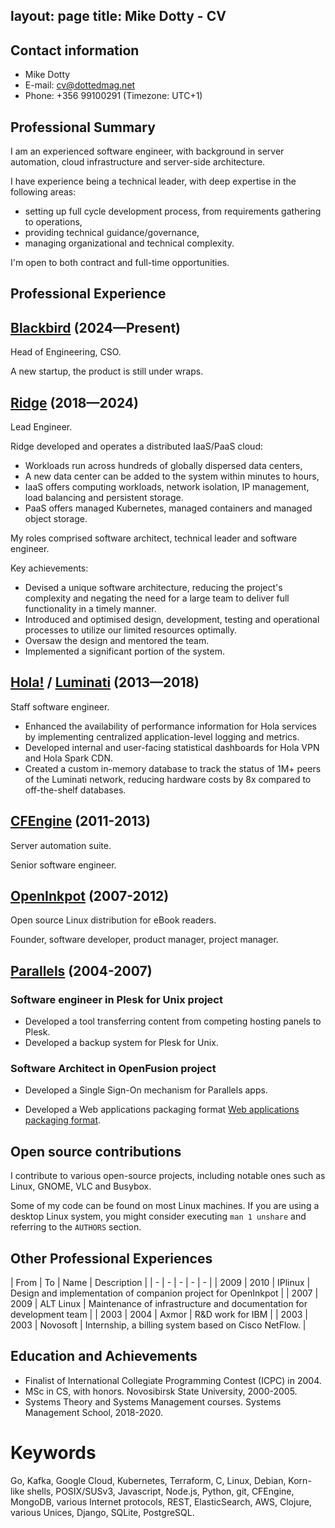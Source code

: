 layout: page
title: Mike Dotty - CV
----

## Contact information

- Mike Dotty
- E-mail: [cv@dottedmag.net](mailto:cv@dottedmag.net)
- Phone: +356 99100291 (Timezone: UTC+1)

## Professional Summary

I am an experienced software engineer, with background in server automation,
cloud infrastructure and server-side architecture.

I have experience being a technical leader, with deep
expertise in the following areas:
- setting up full cycle development process, from requirements gathering to operations,
- providing technical guidance/governance,
- managing organizational and technical complexity.

I'm open to both contract and full-time opportunities.

## Professional Experience

## [Blackbird](https://blackbrd.co) (2024—Present)

Head of Engineering, CSO.

A new startup, the product is still under wraps.

## [Ridge](https://www.crunchbase.com/organization/tectonic-c189) (2018—2024)

Lead Engineer.

Ridge developed and operates a distributed IaaS/PaaS cloud:
- Workloads run across hundreds of globally dispersed data centers,
- A new data center can be added to the system within minutes to hours,
- IaaS offers computing workloads, network isolation, IP management, load balancing and persistent storage.
- PaaS offers managed Kubernetes, managed containers and managed object storage.

My roles comprised software architect, technical leader and software engineer.

Key achievements:
- Devised a unique software architecture, reducing the project's complexity and negating the need for a large team to deliver full functionality in a timely manner.
- Introduced and optimised design, development, testing and operational processes to utilize our limited resources optimally.
- Oversaw the design and mentored the team.
- Implemented a significant portion of the system.

## [Hola!](https://hola.org) / [Luminati](https://luminati.io) (2013—2018)

Staff software engineer.

* Enhanced the availability of performance information for Hola services
  by implementing centralized application-level logging and metrics.
* Developed internal and user-facing statistical dashboards for Hola VPN
  and Hola Spark CDN.
* Created a custom in-memory database to track the status of 1M+ peers
  of the Luminati network, reducing hardware costs by 8x compared to
  off-the-shelf databases.

## [CFEngine](https://cfengine.com) (2011-2013)

Server automation suite.

Senior software engineer.

## [OpenInkpot](https://wiki.mobileread.com/wiki/Openinkpot) (2007-2012)

Open source Linux distribution for eBook readers.

Founder, software developer, product manager, project manager.

## [Parallels](https://parallels.com) (2004-2007)

### Software engineer in Plesk for Unix project

* Developed a tool transferring content from competing hosting panels to Plesk.
* Developed a backup system for Plesk for Unix.

### Software Architect in OpenFusion project

* Developed a Single Sign-On mechanism for Parallels apps.

* Developed a Web applications packaging format [Web applications packaging format](https://en.wikipedia.org/wiki/Application_Packaging_Standard).

## Open source contributions

I contribute to various open-source projects, including
notable ones such as Linux, GNOME, VLC and Busybox.

Some of my code can be found on most Linux machines. If you are using a
desktop Linux system, you might consider executing `man 1 unshare` and
referring to the `AUTHORS` section.

## Other Professional Experiences

| From | To | Name  | Description |
| - | - | - | - | - |
| 2009 | 2010 | IPlinux | Design and implementation of companion project for OpenInkpot |
| 2007 | 2009 | ALT&nbsp;Linux | Maintenance of infrastructure and documentation for development team |
| 2003 | 2004 | Axmor | R&D work for IBM |
| 2003 | 2003 | Novosoft | Internship, a billing system based on Cisco NetFlow. |

## Education and Achievements

* Finalist of International Collegiate Programming Contest (ICPC) in 2004.
* MSc in CS, with honors. Novosibirsk State University, 2000-2005.
* Systems Theory and Systems Management courses. Systems Management School, 2018-2020.

# Keywords

Go, Kafka, Google Cloud, Kubernetes, Terraform, C, Linux, Debian, Korn-like shells,
POSIX/SUSv3, Javascript, Node.js, Python, git, CFEngine, MongoDB,
various Internet protocols, REST, ElasticSearch, AWS, Clojure,
various Unices, Django, SQLite, PostgreSQL.
